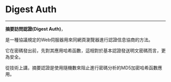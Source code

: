 # Digest Auth

---

**摘要訪問認證\(**Digest Auth**\)**，

是一種協議規定的Web伺服器用來同網頁瀏覽器進行認證信息協商的方法。

它在密碼發出前，先對其應用哈希函數，這相對於基本認證發送明文密碼而言，更為安全。

從技術上講，摘要認證是使用隨機數來阻止進行密碼分析的MD5加密哈希函數應用。

